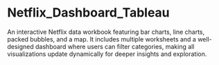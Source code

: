 # Netflix_Dashboard_Tableau
An interactive Netflix data workbook featuring bar charts, line charts, packed bubbles, and a map. It includes multiple worksheets and a well-designed dashboard where users can filter categories, making all visualizations update dynamically for deeper insights and exploration.
